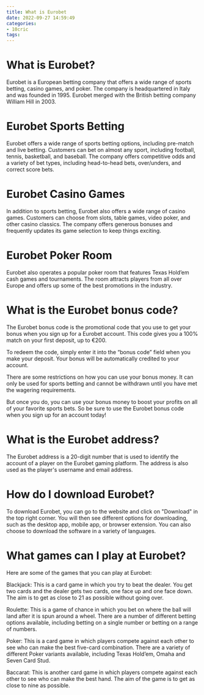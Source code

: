 ```yaml
---
title: What is Eurobet
date: 2022-09-27 14:59:49
categories:
- 10cric
tags:
---
```



#  What is Eurobet?

Eurobet is a European betting company that offers a wide range of sports betting, casino games, and poker. The company is headquartered in Italy and was founded in 1995. Eurobet merged with the British betting company William Hill in 2003.

# Eurobet Sports Betting

Eurobet offers a wide range of sports betting options, including pre-match and live betting. Customers can bet on almost any sport, including football, tennis, basketball, and baseball. The company offers competitive odds and a variety of bet types, including head-to-head bets, over/unders, and correct score bets.

# Eurobet Casino Games

In addition to sports betting, Eurobet also offers a wide range of casino games. Customers can choose from slots, table games, video poker, and other casino classics. The company offers generous bonuses and frequently updates its game selection to keep things exciting.

# Eurobet Poker Room

Eurobet also operates a popular poker room that features Texas Hold’em cash games and tournaments. The room attracts players from all over Europe and offers up some of the best promotions in the industry.

#  What is the Eurobet bonus code?

The Eurobet bonus code is the promotional code that you use to get your bonus when you sign up for a Eurobet account. This code gives you a 100% match on your first deposit, up to €200.

To redeem the code, simply enter it into the “bonus code” field when you make your deposit. Your bonus will be automatically credited to your account.

There are some restrictions on how you can use your bonus money. It can only be used for sports betting and cannot be withdrawn until you have met the wagering requirements.

But once you do, you can use your bonus money to boost your profits on all of your favorite sports bets. So be sure to use the Eurobet bonus code when you sign up for an account today!

#  What is the Eurobet address?

The Eurobet address is a 20-digit number that is used to identify the account of a player on the Eurobet gaming platform. The address is also used as the player's username and email address.

#  How do I download Eurobet?

To download Eurobet, you can go to the website and click on "Download" in the top right corner. You will then see different options for downloading, such as the desktop app, mobile app, or browser extension. You can also choose to download the software in a variety of languages.

#  What games can I play at Eurobet?

Here are some of the games that you can play at Eurobet:

Blackjack: This is a card game in which you try to beat the dealer. You get two cards and the dealer gets two cards, one face up and one face down. The aim is to get as close to 21 as possible without going over.

Roulette: This is a game of chance in which you bet on where the ball will land after it is spun around a wheel. There are a number of different betting options available, including betting on a single number or betting on a range of numbers.

Poker: This is a card game in which players compete against each other to see who can make the best five-card combination. There are a variety of different Poker variants available, including Texas Hold’em, Omaha and Seven Card Stud.

Baccarat: This is another card game in which players compete against each other to see who can make the best hand. The aim of the game is to get as close to nine as possible.